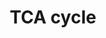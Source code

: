 ---
annotations:
- id: PW:0000002
  parent: classic metabolic pathway
  type: Pathway Ontology
  value: classic metabolic pathway
- id: PW:0000026
  parent: classic metabolic pathway
  type: Pathway Ontology
  value: citric acid cycle pathway
authors:
- MaintBot
- MirellaKalafati
- Eweitz
description: The [[wikipedia:citric_acid_cycle|citric acid cycle]], also known as
  the tricarboxylic acid cycle (TCA cycle) or the Krebs cycle, (or rarely, the Szent-Gyorgyi-Krebs
  cycle) is a series of enzyme-catalysed chemical reactions of central importance
  in all living cells that use oxygen as part of cellular respiration. In eukaryotes,
  the citric acid cycle occurs in the matrix of the mitochondrion. The components
  and reactions of the citric acid cycle were established by seminal work from both
  [[wikipedia:Albert_Szent-Gyorgyi|Albert Szent-Gyorgyi]] and [[wikipedia:Hans_Krebs|Hans
  Krebs]]. [From [[wikipedia:Main_Page|Wikipedia]]]
last-edited: 2021-05-24
organisms:
- Canis familiaris
redirect_from:
- /index.php/Pathway:WP1115
- /instance/WP1115
revision: null
schema-jsonld:
- '@context': https://schema.org/
  '@id': https://wikipathways.github.io/pathways/WP1115.html
  '@type': Dataset
  creator:
    '@type': Organization
    name: WikiPathways
  description: The [[wikipedia:citric_acid_cycle|citric acid cycle]], also known as
    the tricarboxylic acid cycle (TCA cycle) or the Krebs cycle, (or rarely, the Szent-Gyorgyi-Krebs
    cycle) is a series of enzyme-catalysed chemical reactions of central importance
    in all living cells that use oxygen as part of cellular respiration. In eukaryotes,
    the citric acid cycle occurs in the matrix of the mitochondrion. The components
    and reactions of the citric acid cycle were established by seminal work from both
    [[wikipedia:Albert_Szent-Gyorgyi|Albert Szent-Gyorgyi]] and [[wikipedia:Hans_Krebs|Hans
    Krebs]]. [From [[wikipedia:Main_Page|Wikipedia]]]
  keywords:
  - ACO2
  - Acetyl-CoA
  - CS
  - Citrate
  - DLAT
  - DLD
  - DLST
  - FH
  - Fumarate
  - IDH2
  - IDH3A
  - IDH3B
  - IDH3G
  - Isocitrate
  - LOC479438
  - MDH1
  - MDH2
  - Malate
  - OGDH
  - Oxaloacetate
  - PC
  - PDHA1
  - PDHA2
  - PDHB
  - PDHX
  - PDK1
  - PDK2
  - PDK3
  - PDK4
  - PDP1
  - PDP2
  - Pyruvate
  - SDHA
  - SDHB
  - SDHC
  - SUCLA2
  - SUCLG1
  - SUCLG2
  - Succinate
  - Succinyl-CoA
  - alpha-Ketoglutarate
  license: CC0
  name: TCA cycle
seo: CreativeWork
title: TCA cycle
wpid: WP1115
---